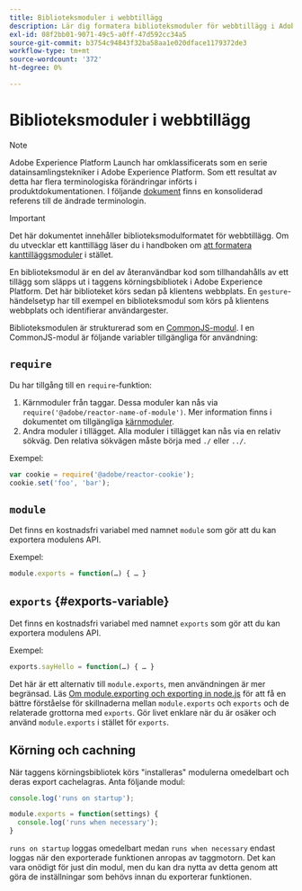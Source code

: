 ```yaml
---
title: Biblioteksmoduler i webbtillägg
description: Lär dig formatera biblioteksmoduler för webbtillägg i Adobe Experience Platform.
exl-id: 08f2bb01-9071-49c5-a0ff-47d592cc34a5
source-git-commit: b3754c94843f32ba58aa1e020dface1179372de3
workflow-type: tm+mt
source-wordcount: '372'
ht-degree: 0%

---
```


# Biblioteksmoduler i webbtillägg

>[!NOTE]
>
>Adobe Experience Platform Launch har omklassificerats som en serie datainsamlingstekniker i Adobe Experience Platform. Som ett resultat av detta har flera terminologiska förändringar införts i produktdokumentationen. I följande [dokument](../../term-updates.md) finns en konsoliderad referens till de ändrade terminologin.

>[!IMPORTANT]
>
>Det här dokumentet innehåller biblioteksmodulformatet för webbtillägg. Om du utvecklar ett kanttillägg läser du i handboken om [att formatera kanttilläggsmoduler](../edge/format.md) i stället.

En biblioteksmodul är en del av återanvändbar kod som tillhandahålls av ett tillägg som släpps ut i taggens körningsbibliotek i Adobe Experience Platform. Det här biblioteket körs sedan på klientens webbplats. En `gesture`-händelsetyp har till exempel en biblioteksmodul som körs på klientens webbplats och identifierar användargester.

Biblioteksmodulen är strukturerad som en [CommonJS-modul](https://nodejs.org/api/modules.html#modules-commonjs-modules). I en CommonJS-modul är följande variabler tillgängliga för användning:

## `require`

Du har tillgång till en `require`-funktion:

1. Kärnmoduler från taggar. Dessa moduler kan nås via `require('@adobe/reactor-name-of-module')`. Mer information finns i dokumentet om tillgängliga [kärnmoduler](./core.md).
1. Andra moduler i tillägget. Alla moduler i tillägget kan nås via en relativ sökväg. Den relativa sökvägen måste börja med `./` eller `../`.

Exempel:

```javascript
var cookie = require('@adobe/reactor-cookie');
cookie.set('foo', 'bar');
```

## `module`

Det finns en kostnadsfri variabel med namnet `module` som gör att du kan exportera modulens API.

Exempel:

```javascript
module.exports = function(…) { … }
```

## `exports` {#exports-variable}

Det finns en kostnadsfri variabel med namnet `exports` som gör att du kan exportera modulens API.

Exempel:

```javascript
exports.sayHello = function(…) { … }
```

Det här är ett alternativ till `module.exports`, men användningen är mer begränsad. Läs [Om module.exporting och exporting in node.js](https://www.sitepoint.com/understanding-module-exports-exports-node-js/) för att få en bättre förståelse för skillnaderna mellan `module.exports` och `exports` och de relaterade grottorna med `exports`. Gör livet enklare när du är osäker och använd `module.exports` i stället för `exports`.

## Körning och cachning

När taggens körningsbibliotek körs &quot;installeras&quot; modulerna omedelbart och deras export cachelagras. Anta följande modul:

```javascript
console.log('runs on startup');

module.exports = function(settings) {
  console.log('runs when necessary');
}
```

`runs on startup` loggas omedelbart medan `runs when necessary` endast loggas när den exporterade funktionen anropas av taggmotorn. Det kan vara onödigt för just din modul, men du kan dra nytta av detta genom att göra de inställningar som behövs innan du exporterar funktionen.
